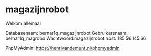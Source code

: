 # magazijnrobot
Welkom allemaal

Databasenaam: bernar1q_magazijnrobot
Gebruikersnaam: bernar1q_magrobo
Wachtwoord:magazijnrobot
host: 185.56.145.66

PhpMyAdmin: https://henrivandemunt.nl/phpmyadmin
